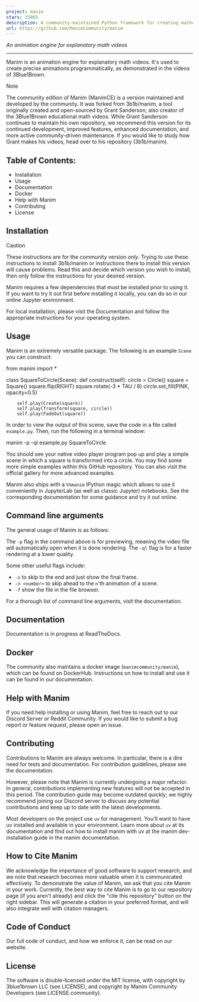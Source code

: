 ```yaml
---
project: manim
stars: 33865
description: A community-maintained Python framework for creating mathematical animations. 
url: https://github.com/ManimCommunity/manim
---
```


  
  
  
  
_An animation engine for explanatory math videos_

* * *

Manim is an animation engine for explanatory math videos. It's used to create precise animations programmatically, as demonstrated in the videos of 3Blue1Brown.

Note

The community edition of Manim (ManimCE) is a version maintained and developed by the community. It was forked from 3b1b/manim, a tool originally created and open-sourced by Grant Sanderson, also creator of the 3Blue1Brown educational math videos. While Grant Sanderson continues to maintain his own repository, we recommend this version for its continued development, improved features, enhanced documentation, and more active community-driven maintenance. If you would like to study how Grant makes his videos, head over to his repository (3b1b/manim).

Table of Contents:
------------------

-   Installation
-   Usage
-   Documentation
-   Docker
-   Help with Manim
-   Contributing
-   License

Installation
------------

Caution

These instructions are for the community version _only_. Trying to use these instructions to install 3b1b/manim or instructions there to install this version will cause problems. Read this and decide which version you wish to install, then only follow the instructions for your desired version.

Manim requires a few dependencies that must be installed prior to using it. If you want to try it out first before installing it locally, you can do so in our online Jupyter environment.

For local installation, please visit the Documentation and follow the appropriate instructions for your operating system.

Usage
-----

Manim is an extremely versatile package. The following is an example `Scene` you can construct:

from manim import \*

class SquareToCircle(Scene):
    def construct(self):
        circle \= Circle()
        square \= Square()
        square.flip(RIGHT)
        square.rotate(\-3 \* TAU / 8)
        circle.set\_fill(PINK, opacity\=0.5)

        self.play(Create(square))
        self.play(Transform(square, circle))
        self.play(FadeOut(square))

In order to view the output of this scene, save the code in a file called `example.py`. Then, run the following in a terminal window:

manim -p -ql example.py SquareToCircle

You should see your native video player program pop up and play a simple scene in which a square is transformed into a circle. You may find some more simple examples within this GitHub repository. You can also visit the official gallery for more advanced examples.

Manim also ships with a `%%manim` IPython magic which allows to use it conveniently in JupyterLab (as well as classic Jupyter) notebooks. See the corresponding documentation for some guidance and try it out online.

Command line arguments
----------------------

The general usage of Manim is as follows:

The `-p` flag in the command above is for previewing, meaning the video file will automatically open when it is done rendering. The `-ql` flag is for a faster rendering at a lower quality.

Some other useful flags include:

-   `-s` to skip to the end and just show the final frame.
-   `-n <number>` to skip ahead to the `n`'th animation of a scene.
-   `-f` show the file in the file browser.

For a thorough list of command line arguments, visit the documentation.

Documentation
-------------

Documentation is in progress at ReadTheDocs.

Docker
------

The community also maintains a docker image (`manimcommunity/manim`), which can be found on DockerHub. Instructions on how to install and use it can be found in our documentation.

Help with Manim
---------------

If you need help installing or using Manim, feel free to reach out to our Discord Server or Reddit Community. If you would like to submit a bug report or feature request, please open an issue.

Contributing
------------

Contributions to Manim are always welcome. In particular, there is a dire need for tests and documentation. For contribution guidelines, please see the documentation.

However, please note that Manim is currently undergoing a major refactor. In general, contributions implementing new features will not be accepted in this period. The contribution guide may become outdated quickly; we highly recommend joining our Discord server to discuss any potential contributions and keep up to date with the latest developments.

Most developers on the project use `uv` for management. You'll want to have uv installed and available in your environment. Learn more about `uv` at its documentation and find out how to install manim with uv at the manim dev-installation guide in the manim documentation.

How to Cite Manim
-----------------

We acknowledge the importance of good software to support research, and we note that research becomes more valuable when it is communicated effectively. To demonstrate the value of Manim, we ask that you cite Manim in your work. Currently, the best way to cite Manim is to go to our repository page (if you aren't already) and click the "cite this repository" button on the right sidebar. This will generate a citation in your preferred format, and will also integrate well with citation managers.

Code of Conduct
---------------

Our full code of conduct, and how we enforce it, can be read on our website.

License
-------

The software is double-licensed under the MIT license, with copyright by 3blue1brown LLC (see LICENSE), and copyright by Manim Community Developers (see LICENSE.community).

